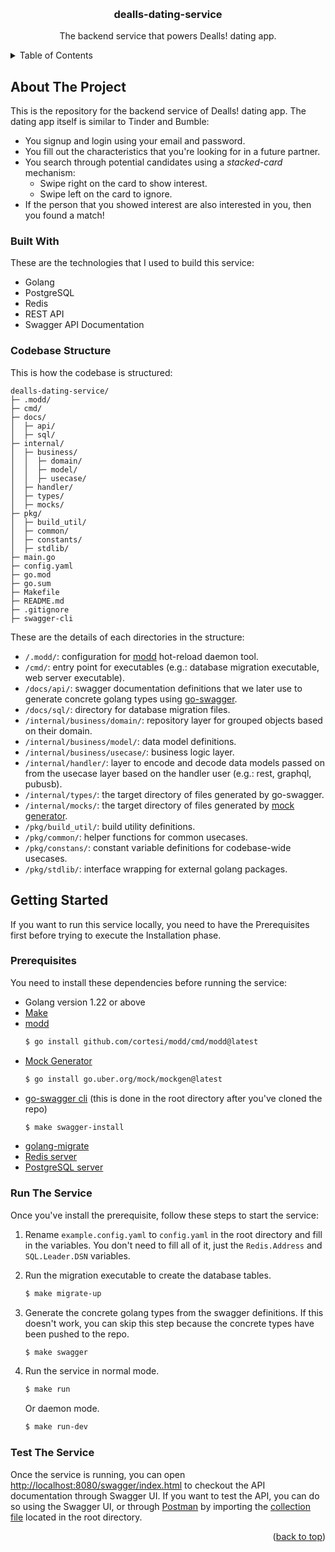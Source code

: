 <a id="readme-top"></a>

<br />

<div align="center">
  <h3 align="center">dealls-dating-service</h3>
  <p align="center">
    The backend service that powers Dealls! dating app.
  </p>
</div>

<details>
  <summary>Table of Contents</summary>
  <ol>
    <li>
      <a href="#about-the-project">About The Project</a>
      <ul>
        <li><a href="#built-with">Built With</a></li>
        <li><a href="#codebase-structure">Codebase Structure</a></li>
      </ul>
    </li>
    <li>
      <a href="#getting-started">Getting Started</a>
      <ul>
        <li><a href="#prerequisites">Prerequisites</a></li>
        <li><a href="#run-the-service">Run The Service</a></li>
        <li><a href="#test-the-service">Test The Service</a></li>
      </ul>
    </li>
  </ol>
</details>


## About The Project

This is the repository for the backend service of Dealls! dating app. The dating app itself is similar to Tinder and Bumble:
* You signup and login using your email and password.
* You fill out the characteristics that you're looking for in a future partner.
* You search through potential candidates using a *stacked-card* mechanism:
    * Swipe right on the card to show interest.
    * Swipe left on the card to ignore.
* If the person that you showed interest are also interested in you, then you found a match!


### Built With

These are the technologies that I used to build this service:

* Golang
* PostgreSQL
* Redis
* REST API
* Swagger API Documentation


### Codebase Structure

This is how the codebase is structured:

```
dealls-dating-service/
├─ .modd/
├─ cmd/
├─ docs/
│  ├─ api/
│  ├─ sql/
├─ internal/
│  ├─ business/
│  │  ├─ domain/
│  │  ├─ model/
│  │  ├─ usecase/
│  ├─ handler/
│  ├─ types/
│  ├─ mocks/
├─ pkg/
│  ├─ build_util/
│  ├─ common/
│  ├─ constants/
│  ├─ stdlib/
├─ main.go
├─ config.yaml
├─ go.mod
├─ go.sum
├─ Makefile
├─ README.md
├─ .gitignore
├─ swagger-cli
```

These are the details of each directories in the structure:
* `/.modd/`: configuration for [modd](https://github.com/cortesi/modd) hot-reload daemon tool.
* `/cmd/`: entry point for executables (e.g.: database migration executable, web server executable).
* `/docs/api/`: swagger documentation definitions that we later use to generate concrete golang types using [go-swagger](https://github.com/go-swagger/go-swagger).
* `/docs/sql/`: directory for database migration files.
* `/internal/business/domain/`: repository layer for grouped objects based on their domain.
* `/internal/business/model/`: data model definitions.
* `/internal/business/usecase/`: business logic layer.
* `/internal/handler/`: layer to encode and decode data models passed on from the usecase layer based on the handler user (e.g.: rest, graphql, pubusb).
* `/internal/types/`: the target directory of files generated by go-swagger.
* `/internal/mocks/`: the target directory of files generated by [mock generator](https://github.com/uber-go/mock).
* `/pkg/build_util/`: build utility definitions.
* `/pkg/common/`: helper functions for common usecases.
* `/pkg/constans/`: constant variable definitions for codebase-wide usecases.
* `/pkg/stdlib/`: interface wrapping for external golang packages.

## Getting Started

If you want to run this service locally, you need to have the Prerequisites first before trying to execute the Installation phase.

### Prerequisites

You need to install these dependencies before running the service:
* Golang version 1.22 or above
* [Make](https://www.gnu.org/software/make/)
* [modd](https://github.com/cortesi/modd)
  ```sh
  $ go install github.com/cortesi/modd/cmd/modd@latest
  ```
* [Mock Generator](https://github.com/uber-go/mock)
  ```sh
  $ go install go.uber.org/mock/mockgen@latest
  ```
* [go-swagger cli](https://github.com/go-swagger/go-swagger) (this is done in the root directory after you've cloned the repo)
  ```sh
  $ make swagger-install
  ```
* [golang-migrate](https://github.com/golang-migrate/migrate)
* [Redis server](https://redis.io/docs/latest/operate/oss_and_stack/install/install-redis/)
* [PostgreSQL server](https://www.postgresql.org/download/)

### Run The Service

Once you've install the prerequisite, follow these steps to start the service:

1. Rename `example.config.yaml` to `config.yaml` in the root directory and fill in the variables. You don't need to fill all of it, just the `Redis.Address` and `SQL.Leader.DSN` variables.

2. Run the migration executable to create the database tables.
   ```sh
   $ make migrate-up
   ```
3. Generate the concrete golang types from the swagger definitions. If this doesn't work, you can skip this step because the concrete types have been pushed to the repo.
   ```sh
   $ make swagger
   ```
4. Run the service in normal mode.
   ```sh
   $ make run
   ```
   Or daemon mode.
    ```sh
   $ make run-dev
   ```

### Test The Service

Once the service is running, you can open [http://localhost:8080/swagger/index.html](http://localhost:8080/swagger/index.html) to checkout the API documentation through Swagger UI. If you want to test the API, you can do so using the Swagger UI, or through [Postman](https://www.postman.com/) by importing the [collection file](https://github.com/ssentinull/dealls-dating-service/blob/master/postman-collection.json) located in the root directory.

<p align="right">(<a href="#readme-top">back to top</a>)</p>
